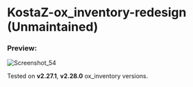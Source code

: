 # KostaZ-ox_inventory-redesign (Unmaintained)

### Preview:
![Screenshot_54](https://user-images.githubusercontent.com/76644544/234921155-c9d22e49-b60d-4d5d-94d6-7125781ef2f1.png)

Tested on **v2.27.1**, **v2.28.0** ox_inventory versions. 
